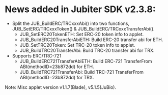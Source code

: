 # News added in Jubiter SDK v2.3.8:
+ Split the JUB_BuildERC/TRCxxxAbi() into two functions, JUB_SetERC/TRCxxxToken() & JUB_BuildERC/TRCxxxTransferAbi().
     + JUB_SetERC20TokenETH: Set ERC-20 token info to applet.
     + JUB_BuildERC20TransferAbiETH: Build ERC-20 transfer abi for ETH.
     + JUB_SetTRC20Token: Set TRC-20 token info to applet.
     + JUB_BuildTRC20TransferAbi: Build TRC-20 transfer abi for TRX.
+ Supports ERC/TRC-721
     + JUB_BuildERC721TransferAbiETH: Build ERC-721 TransferFrom ABI(methodID=23b872dd) for ETH.
     + JUB_BuildTRC721TransferAbi:        Build TRC-721 TransferFrom ABI(methodID=23b872dd) for TRX.

Note: Misc applet version v1.1.7(Blade), v5.1.5(JuBio).
